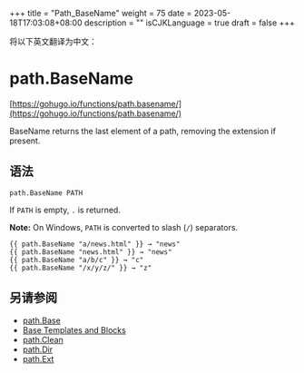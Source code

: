 +++
title = "Path_BaseName"
weight = 75
date = 2023-05-18T17:03:08+08:00
description = ""
isCJKLanguage = true
draft = false
+++

将以下英文翻译为中文：
# path.BaseName

[https://gohugo.io/functions/path.basename/](https://gohugo.io/functions/path.basename/)

BaseName returns the last element of a path, removing the extension if present.

## 语法

```
path.BaseName PATH
```

If `PATH` is empty, `.` is returned.

**Note:** On Windows, `PATH` is converted to slash (`/`) separators.

```go-html-template
{{ path.BaseName "a/news.html" }} → "news"
{{ path.BaseName "news.html" }} → "news"
{{ path.BaseName "a/b/c" }} → "c"
{{ path.BaseName "/x/y/z/" }} → "z"
```

## 另请参阅

- [path.Base](https://gohugo.io/functions/path.base/)
- [Base Templates and Blocks](https://gohugo.io/templates/base/)
- [path.Clean](https://gohugo.io/functions/path.clean/)
- [path.Dir](https://gohugo.io/functions/path.dir/)
- [path.Ext](https://gohugo.io/functions/path.ext/)
